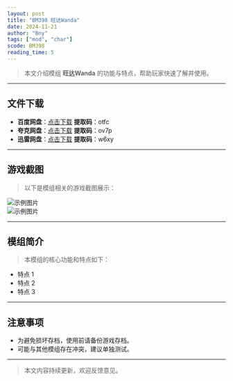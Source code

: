 ```yaml
---
layout: post
title: "BM398 旺达Wanda"
date: 2024-11-21
author: "Bny"
tags: ["mod", "char"]
scode: BM398
reading_time: 5
---
```


> 本文介绍模组 **旺达Wanda** 的功能与特点，帮助玩家快速了解并使用。

---





## 文件下载
- **百度网盘**：[点击下载](https://pan.baidu.com/s/1M0_wQT_P6G-TVKQSnIw3Ng?pwd=otfc)  **提取码**：otfc  
- **夸克网盘**：[点击下载](https://pan.quark.cn/s/fdf63e6ba7cc?pwd=ov7p)  **提取码**：ov7p  
- **迅雷网盘**：[点击下载](https://pan.xunlei.com/s/VOCCbYE0FJhfcq0_ijHSiwWMA1?pwd=w6xy)  **提取码**：w6xy  

---

## 游戏截图
> 以下是模组相关的游戏截图展示：

![示例图片](https://example.com/screenshot1.jpg)  
![示例图片](https://example.com/screenshot2.jpg)

---

## 模组简介
> 本模组的核心功能和特点如下：
- 特点 1
- 特点 2
- 特点 3

---

## 注意事项
- 为避免损坏存档，使用前请备份游戏存档。
- 可能与其他模组存在冲突，建议单独测试。

---

> 本文内容持续更新，欢迎反馈意见。
